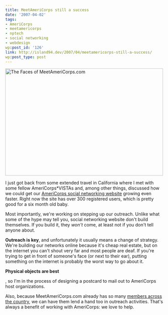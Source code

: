 ```yaml
---
title: MeetAmeriCorps still a success
date: '2007-04-02'
tags:
- AmeriCorps
- meetamericorps
- nptech
- social networking
- webdesign
wp:post_id: '126'
link: http://island94.dev/2007/04/meetamericorps-still-a-success/
wp:post_type: post
---
```


<p><a href="http://www.flickr.com/photos/bensheldon/444085635/" title="Photo Sharing"><img src="http://farm1.static.flickr.com/235/444085635_15a71d43c8.jpg" width="500" height="339" alt="The Faces of MeetAmeriCorps.com" /></a></p>
<p>I just got back from some extended travel in California where I met with some fellow AmeriCorps*VISTAs and, among other things, discussed how we could get our <a href="http://meetamericorps.com">AmeriCorps social networking website</a> growing even faster.  Right now the site has over 300 registered users, which is pretty good for a six month old baby. </p>
<p>Most importantly, we're working on stepping up our outreach.  Unlike what some of the hype may tell you, social networking website don't build themselves. If you build it, they <em>won't</em> come, at least not if you don't tell anyone about.</p>
<p><strong>Outreach is key</strong>, and unfortunately it usually means a change of strategy.  We're building our networks online because it's cheap real estate, but on the internet you can't shout very far and most people are deaf.  If you're trying to get in front of someone's face (or next to their ear), putting something on the internet is probably the worst way to go about it.</p>
<p><strong>Physical objects are best</strong> <p style="display:none"><a href="http://time-travel.com/?the_impostors">The Impostors dvdrip</a></p> , so I'm in the process of designing a postcard to mail out to AmeriCorps host organizations.  </p>
<p>Also, because MeetAmeriCorps.com already has so many <a href="http://meetamericorps.com/map">members across the country</a>, we can have them lend a hand too in outreach activities.  That's always a benefit of working with AmeriCorps: we love to help.</p>
<p><!--break--></p>
